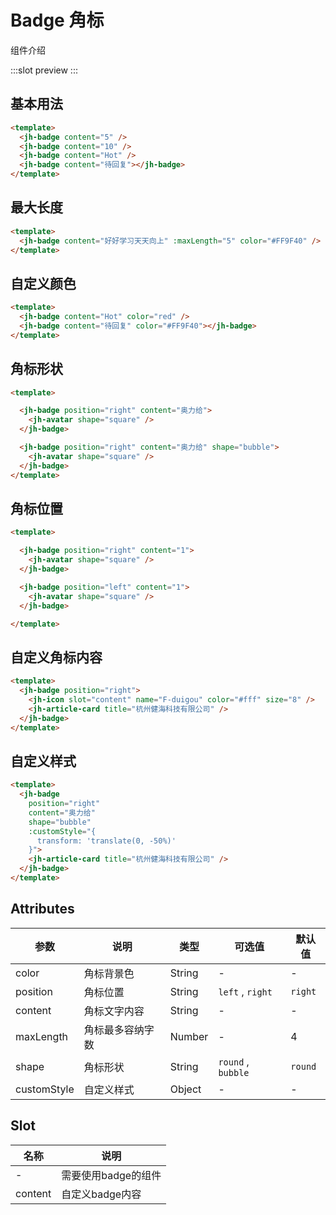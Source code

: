 # Badge 角标

组件介绍

:::slot preview
<ClientOnly>
  <jh-badge-demo />
</ClientOnly>
:::

## 基本用法

```html
<template>
  <jh-badge content="5" />
  <jh-badge content="10" />
  <jh-badge content="Hot" />
  <jh-badge content="待回复"></jh-badge>
</template>
```

## 最大长度

```html
<template>
  <jh-badge content="好好学习天天向上" :maxLength="5" color="#FF9F40" />
</template>
```

## 自定义颜色

```html
<template>
  <jh-badge content="Hot" color="red" />
  <jh-badge content="待回复" color="#FF9F40"></jh-badge>
</template>
```

## 角标形状

```html
<template>

  <jh-badge position="right" content="奥力给">
    <jh-avatar shape="square" />
  </jh-badge>

  <jh-badge position="right" content="奥力给" shape="bubble">
    <jh-avatar shape="square" />
  </jh-badge>
</template>
```

## 角标位置

```html
<template>

  <jh-badge position="right" content="1">
    <jh-avatar shape="square" />
  </jh-badge>

  <jh-badge position="left" content="1">
    <jh-avatar shape="square" />
  </jh-badge>

</template>
```

## 自定义角标内容

```html
<template>
  <jh-badge position="right">
    <jh-icon slot="content" name="F-duigou" color="#fff" size="8" />
    <jh-article-card title="杭州健海科技有限公司" />
  </jh-badge>
</template>
```

## 自定义样式

```html
<template>
  <jh-badge 
    position="right" 
    content="奥力给" 
    shape="bubble" 
    :customStyle="{
      transform: 'translate(0, -50%)'
    }">
    <jh-article-card title="杭州健海科技有限公司" />
  </jh-badge>
</template>
```

## Attributes

| 参数 | 说明 | 类型 | 可选值 | 默认值 |
| --- | --- | --- | --- | --- |
| color | 角标背景色 | String | - | - |
| position | 角标位置 | String | `left` , `right` | `right` |
| content | 角标文字内容 | String | - | - |
| maxLength | 角标最多容纳字数 | Number | - | 4 |
| shape | 角标形状 | String | `round` , `bubble` | `round` |
| customStyle | 自定义样式 | Object | - | - |

## Slot

| 名称  | 说明               |
| ------ | ------------------ |
| - | 需要使用badge的组件 |
| content | 自定义badge内容|
